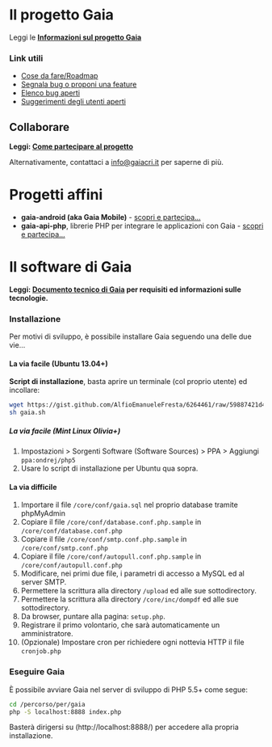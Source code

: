 # Il progetto Gaia

Leggi le **[Informazioni sul progetto Gaia](http://gaia.cri.it/?p=public.about)**

### Link utili

* [Cose da fare/Roadmap](https://github.com/CroceRossaCatania/gaia/issues?direction=desc&labels=roadmap&page=1&sort=updated&state=open)
* [Segnala bug o proponi una feature](https://github.com/CroceRossaCatania/gaia/issues)
* [Elenco bug aperti](https://github.com/CroceRossaCatania/gaia/issues?labels=bug&page=1&state=open)
* [Suggerimenti degli utenti aperti](https://github.com/CroceRossaCatania/gaia/issues?labels=proposta&page=1&state=open)

## Collaborare

**Leggi: [Come partecipare al progetto](http://goo.gl/Jjiqo)**

Alternativamente, contattaci a <info@gaiacri.it> per saperne di più.


# Progetti affini

* **gaia-android (aka Gaia Mobile)** - [scopri e partecipa...](https://github.com/AlfioEmanueleFresta/gaia-android)
* **gaia-api-php**, librerie PHP per integrare le applicazioni con Gaia - [scopri e partecipa...](https://github.com/AlfioEmanueleFresta/gaia-api-php)

# Il software di Gaia

**Leggi: [Documento tecnico di Gaia](http://goo.gl/Dg3JV) per requisiti ed informazioni sulle tecnologie.**

### Installazione

Per motivi di sviluppo, è possibile installare Gaia seguendo una delle due vie...

#### La via facile (Ubuntu 13.04+)

**Script di installazione**, basta aprire un terminale (col proprio utente) ed incollare:

```bash
wget https://gist.github.com/AlfioEmanueleFresta/6264461/raw/59887421d49daa3c18f2fe399584bf02a351c844/gaia.sh
sh gaia.sh
```

##### La via facile (Mint Linux Olivia+)

1. Impostazioni > Sorgenti Software (Software Sources) > PPA > Aggiungi `ppa:ondrej/php5`
2. Usare lo script di installazione per Ubuntu qua sopra.

#### La via difficile

1. Importare il file `/core/conf/gaia.sql` nel proprio database tramite phpMyAdmin
2. Copiare il file `/core/conf/database.conf.php.sample` in `/core/conf/database.conf.php`
3. Copiare il file `/core/conf/smtp.conf.php.sample` in `/core/conf/smtp.conf.php`
4. Copiare il file `/core/conf/autopull.conf.php.sample` in `/core/conf/autopull.conf.php`
4. Modificare, nei primi due file, i parametri di accesso a MySQL ed al server SMTP.
5. Permettere la scrittura alla directory `/upload` ed alle sue sottodirectory.
6. Permettere la scrittura alla directory `/core/inc/dompdf` ed alle sue sottodirectory.
7. Da browser, puntare alla pagina: `setup.php`.
8. Registrare il primo volontario, che sarà automaticamente un amministratore.
9. (Opzionale) Impostare cron per richiedere ogni nottevia HTTP il file `cronjob.php`

### Eseguire Gaia

È possibile avviare Gaia nel server di sviluppo di PHP 5.5+ come segue:
```bash
cd /percorso/per/gaia
php -S localhost:8888 index.php
```
Basterà dirigersi su (http://localhost:8888/) per accedere alla propria installazione.
